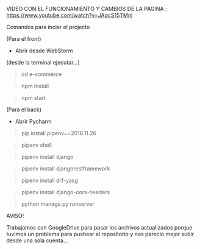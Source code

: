 VIDEO CON EL FUNCIONAMIENTO Y CAMBIOS DE LA PAGINA : https://www.youtube.com/watch?v=JApcS15TMnI

Comandos para inciar el projecto

(Para el front)

- Abrir desde WebStorm

(desde la terminal ejecutar...)

> cd e-commerce 

> npm install

> npm start

(Para el back)

- Abrir Pycharm

> pip install pipenv==2018.11.26

> pipenv shell

> pipenv install django

> pipenv install djangorestframework

> pipenv install drf-yasg

> pipenv install django-cors-headers 

> python manage.py runserver

AVISO! 

Trabajamos con GoogleDrive para pasar los archivos actualizados porque tuvimos
un problema para pushear al repositorio y nos parecio mejor subir desde una sola cuenta...
